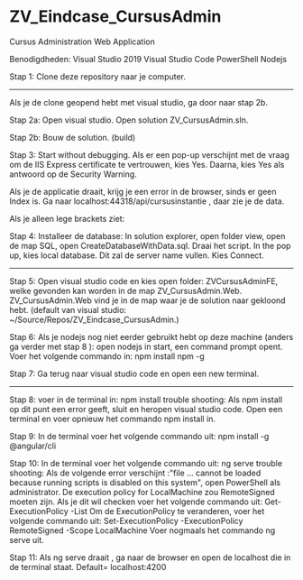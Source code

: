 # ZV_Eindcase_CursusAdmin
Cursus Administration Web Application

Benodigdheden:
Visual Studio 2019
Visual Studio Code
PowerShell
Nodejs

Stap 1: Clone deze repository naar je computer.

------------------------------------------------

Als je de clone geopend hebt met visual studio, ga door naar stap 2b.

Stap 2a: Open visual studio. Open solution ZV_CursusAdmin.sln.

Stap 2b: Bouw de solution. (build)

Stap 3: Start without debugging. Als er een pop-up verschijnt met de vraag om de IIS Express certificate te vertrouwen, kies Yes. Daarna, kies Yes als antwoord op de Security Warning.

Als je de applicatie draait, krijg je een error in de browser, sinds er geen Index is. Ga naar  localhost:44318/api/cursusinstantie  , daar zie je de data.

Als je alleen lege brackets ziet: 

Stap 4: Installeer de database: In solution explorer, open folder view, open de map SQL, open CreateDatabaseWithData.sql. Draai het script. In the pop up, kies local database. Dit zal de server name vullen. Kies Connect.

------------------------------------------------

Stap 5: Open visual studio code en kies open folder: ZVCursusAdminFE, welke gevonden kan worden in de map ZV_CursusAdmin.Web.
ZV_CursusAdmin.Web vind je in de map waar je de solution naar gekloond hebt. (default van visual studio: ~/Source/Repos/ZV_Eindcase_CursusAdmin.)

Stap 6: Als je nodejs nog niet eerder gebruikt hebt op deze machine (anders ga verder met stap 8 ): 
open nodejs in start, een command prompt opent. Voer het volgende commando in:  npm install npm -g

Stap 7: Ga terug naar visual studio code en open een new terminal.

------------------------------------------------

Stap 8:  voer in de terminal in:   npm install 
    trouble shooting: Als npm install op dit punt een error geeft, sluit en heropen visual studio code. Open een terminal en voer opnieuw het commando  npm install  in.

Stap 9: In de terminal voer het volgende commando uit:  npm install -g @angular/cli

Stap 10: In de terminal voer het volgende commando uit:  ng serve 
    trouble shooting: Als de volgende error verschijnt :"file ... cannot be loaded because running scripts is disabled on this system", open PowerShell als administrator.
    De execution policy for LocalMachine zou RemoteSigned moeten zijn. Als je dit wil checken voer het volgende commando uit:  Get-ExecutionPolicy -List 
    Om de ExecutionPolicy te veranderen, voer het volgende commando uit:  Set-ExecutionPolicy -ExecutionPolicy RemoteSigned -Scope LocalMachine 
    Voer nogmaals het commando  ng serve  uit.

Stap 11: Als ng serve draait , ga naar de browser en open de localhost die in de terminal staat. Default= localhost:4200


